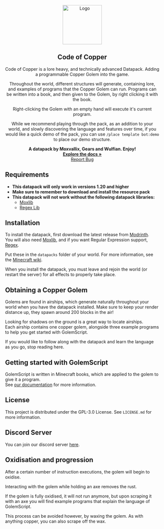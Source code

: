 <div align="center">
  <a href="https://modrinth.com/datapack/code-of-copper/">
    <img src="https://cdn.modrinth.com/data/6kxnrwLF/8fc1a8b5ca4e4b981fd60b083abea44af57440a0.png" alt="Logo" width="128" height="128">
  </a>

<h2 align="center">Code of Copper</h2>

Code of Copper is a lore heavy, and technically advanced Datapack. Adding a programmable Copper Golem into the game.

Throughout the world, different structures will generate, containing lore, and examples of programs that the Copper Golem can run. Programs can be written into a book, and then given to the Golem, by right clicking it with the book.

Right-clicking the Golem with an empty hand will execute it's current program.

While we recommend playing through the pack, as an addition to your world, and slowly discovering the language and features over time, if you would like a quick demo of the pack, you can use `/place template bot:demo` to place our demo structure.

**A datapack by Moxvallix, Gears and Wulfian. Enjoy!**  
<a href="https://datapack.dev/docs/code_of_copper" target="_blank">**Explore the docs
»**</a>  
<a href="https://github.com/GMDU/code-of-copper/issues" target="_blank">Report Bug</a>
</div>

## Requirements
- **This datapack will only work in versions 1.20 and higher**
- **Make sure to remember to download and install the resource pack**
- **This datapack will not work without the following datapack libraries:**
  - [Moxlib](https://modrinth.com/datapack/moxlib)
  - [Regex Lib](https://modrinth.com/datapack/regex)

## Installation
To install the datapack, first download the latest release from [Modrinth](https://modrinth.com/datapack/code-of-copper).  
You will also need [Moxlib](https://modrinth.com/datapack/moxlib), and if you want Regular Expression support, [Regex](https://modrinth.com/datapack/regex).

Put these in the `datapacks` folder of your world. For more information, see the [Minecraft wiki](https://minecraft.wiki/w/Tutorials/Installing_a_data_pack).

When you install the datapack, you must leave and rejoin the world (or restart the server) for all effects to properly take place.

## Obtaining a Copper Golem
Golems are found in airships, which generate naturally throughout your world when you have the datapack installed. Make sure to keep your render distance up, they spawn around 200 blocks in the air!

Looking for shadows on the ground is a great way to locate airships.  
Each airship contains one copper golem, alongside three example programs to help you get started with GolemScript.

If you would like to follow along with the datapack and learn the language as you go, stop reading here. 

## Getting started with GolemScript
GolemScript is written in Minecraft books, which are applied to the golem to give it a program.  
See [our documentation](https://datapack.dev/docs/code_of_copper) for more information.

## License
This project is distributed under the GPL-3.0 License. See `LICENSE.md` for more information.

## Discord Server
You can join our discord server [here](https://discord.gg/2eR2hdYJMc).

## Oxidisation and progression
After a certain number of instruction executions, the golem will begin to oxidise.

Interacting with the golem while holding an axe removes the rust.

If the golem is fully oxidised, it will not run anymore, but upon scraping it with an axe you will find example programs that explain the language of GolemScript.

This process can be avoided however, by waxing the golem. As with anything copper, you can also scrape off the wax.